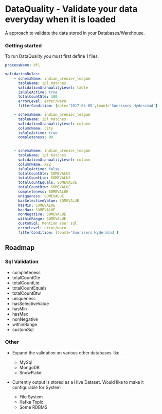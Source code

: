 # DataQuality - Validate your data everyday when it is loaded

A approach to validate the data stored in your Databases/Warehouse. 


### Getting started
To run DataQuality you must first define 1 files.

```yaml
processName: df1

validationRules:
    - schemaName: indian_premier_league
      tableName: ipl_matches
      validationGranualityLevel: table
      isRuleActive: true
      totalCountGte: 100
      errorLevel: error/warn
      filterCondition: [date='2017-04-05',team1='Sunrisers Hyderabad']

    - schemaName: indian_premier_league
      tableName: ipl_matches
      validationGranualityLevel: column
      columnName: city
      isRuleActive: true
      completeness: 99
      

    - schemaName: indian_premier_league
      tableName: ipl_matches
      validationGranualityLevel: column
      columnName: XYZ
      isRuleActive: false
      totalCountGte: SOMEVALUE
      totalCountLte: SOMEVALUE
      totalCountEquals: SOMEVALUE
      totalCountBtw: SOMEVALUE
      completeness: SOMEVALUE
      uniqueness: SOMEVALUE
      hasSelectiveValue: SOMEVALUE
      hasMin: SOMEVALUE
      hasMax: SOMEVALUE
      nonNegative: SOMEVALUE
      withinRange: SOMEVALUE
      customSql: Mention Your sql
      errorLevel: error/warn
      filterCondition: [team1='Sunrisers Hyderabad']
```

## Roadmap

### Sql Validation
- completeness
- totalCountGte
- totalCountLte
- totalCountEquals
- totalCountBtw
- uniqueness
- hasSelectiveValue 
- hasMin
- hasMax
- nonNegative
- withinRange
- customSql

### Other
- Expand the validation on various other databases like.
    - MySql
    - MongoDB
    - SnowFlake


- Currently output is stored as a Hive Dataset. Would like to make it configurable for System
    - File System
    - Kafka Topic
    - Some RDBMS








